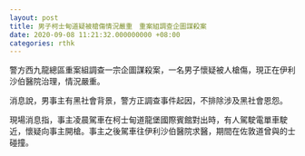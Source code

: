 ```yaml
---
layout: post
title: 男子柯士甸道疑被槍傷情況嚴重　重案組調查企圖謀殺案
date: 2020-09-08 11:21:32.000000000 +08:00
categories: rthk
---
```


警方西九龍總區重案組調查一宗企圖謀殺案，一名男子懷疑被人槍傷，現正在伊利沙伯醫院治理，情況嚴重。

消息說，男事主有黑社會背景，警方正調查事件起因，不排除涉及黑社會恩怨。

現場消息指，事主凌晨駕車在柯士甸道龍堡國際賓館對出時，有人駕駛電單車駛近，懷疑向事主開槍。事主之後駕車往伊利沙伯醫院求醫，期間在佐敦道曾與的士碰撞。
